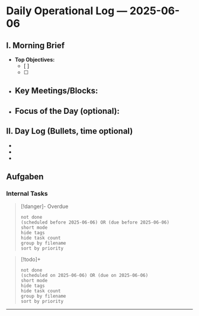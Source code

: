 
# Daily Operational Log — 2025-06-06

## I. Morning Brief

- **Top Objectives:**
  - [ ]
  - [ ]
- **Key Meetings/Blocks:**
  -
- **Focus of the Day (optional):**
  -

## II. Day Log (Bullets, time optional)

-
-
-

## Aufgaben

### Internal Tasks

> [!danger]- Overdue
>```tasks
>not done
>(scheduled before 2025-06-06) OR (due before 2025-06-06)
>short mode
>hide tags
>hide task count
>group by filename
>sort by priority
>```

> [!todo]+
>```tasks
>not done
>(scheduled on 2025-06-06) OR (due on 2025-06-06)
>short mode
>hide tags
>hide task count
>group by filename
>sort by priority
>```

---
